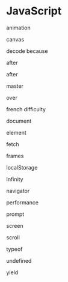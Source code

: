 # JavaScript

animation

canvas

decode
because


after


after

master

over


french
difficulty

document

element

fetch

frames

localStorage

Infinity

navigator

performance

prompt

screen

scroll

typeof

undefined

yield

